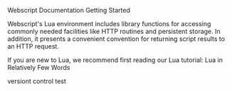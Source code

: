 Webscript Documentation
Getting Started

Webscript's Lua environment includes library functions for accessing commonly needed facilities like HTTP routines and persistent storage. In addition, it presents a convenient convention for returning script results to an HTTP request.

If you are new to Lua, we recommend first reading our Lua tutorial: Lua in Relatively Few Words

versiont control test